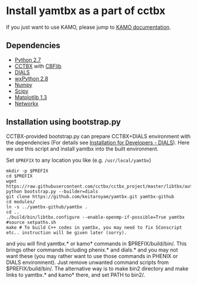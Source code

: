 # Install yamtbx as a part of cctbx

If you just want to use KAMO, please jump to [KAMO documentation](doc/kamo-en.md#installation).

## Dependencies
* [Python 2.7](https://www.python.org/)
* [CCTBX](https://cctbx.github.io/) with [CBFlib](http://www.bernstein-plus-sons.com/software/CBF/)
* [DIALS](https://dials.github.io)
* [wxPython 2.8](http://www.wxpython.org/)
* [Numpy](http://www.numpy.org/)
* [Scipy](http://www.scipy.org/)
* [Matplotlib 1.3](http://matplotlib.org/)
* [Networkx](https://networkx.github.io/)

## Installation using bootstrap.py

CCTBX-provided bootstrap.py can prepare CCTBX+DIALS environment with the dependencies (For details see [Installation for Developers - DIALS](https://dials.github.io/documentation/installation_developer.html)).
Here we use this script and install yamtbx into the built environment.

Set `$PREFIX` to any location you like (e.g. `/usr/local/yamtbx`)

```
mkdir -p $PREFIX
cd $PREFIX
wget https://raw.githubusercontent.com/cctbx/cctbx_project/master/libtbx/auto_build/bootstrap.py
python bootstrap.py --builder=dials
git clone https://github.com/keitaroyam/yamtbx.git yamtbx-github
cd modules/
ln -s ../yamtbx-github/yamtbx .
cd ..
./build/bin/libtbx.configure --enable-openmp-if-possible=True yamtbx
#source setpaths.sh
make # To build C++ codes in yamtbx, you may need to fix SConscript etc.. instruction will be given later (sorry).
```

and you will find yamtbx.\* or kamo\* commands in $PREFIX/build/bin/.
This brings other commands including phenix.\* and dials.\* and you may not want these (you may rather want to use those commands in PHENIX or DIALS environment). Just remove unwanted command scripts from $PREFIX/build/bin/. The alternative way is to make bin2 directory and make links to yamtbx.\* and kamo\* there, and set PATH to bin2/.